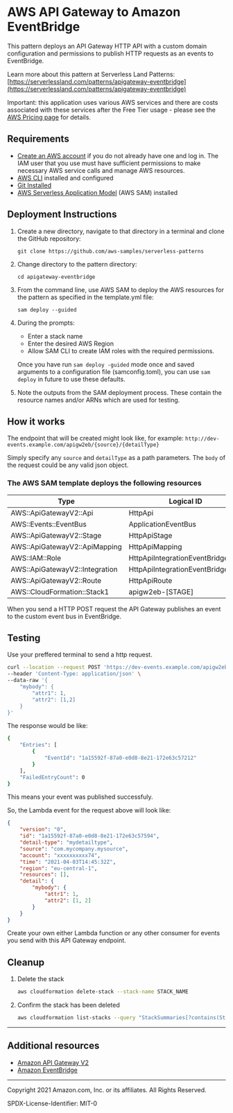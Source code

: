 # AWS API Gateway to Amazon EventBridge

This pattern deploys an API Gateway HTTP API with a custom domain configuration and permissions to publish HTTP requests as an events to EventBridge.

Learn more about this pattern at Serverless Land Patterns: [https://serverlessland.com/patterns/apigateway-eventbridge](https://serverlessland.com/patterns/apigateway-eventbridge)

Important: this application uses various AWS services and there are costs associated with these services after the Free Tier usage - please see the [AWS Pricing page](https://aws.amazon.com/pricing/) for details.

## Requirements

* [Create an AWS account](https://portal.aws.amazon.com/gp/aws/developer/registration/index.html) if you do not already have one and log in. The IAM user that you use must have sufficient permissions to make necessary AWS service calls and manage AWS resources.
* [AWS CLI](https://docs.aws.amazon.com/cli/latest/userguide/install-cliv2.html) installed and configured
* [Git Installed](https://git-scm.com/book/en/v2/Getting-Started-Installing-Git)
* [AWS Serverless Application Model](https://docs.aws.amazon.com/serverless-application-model/latest/developerguide/serverless-sam-cli-install.html) (AWS SAM) installed

## Deployment Instructions

1. Create a new directory, navigate to that directory in a terminal and clone the GitHub repository:
    ```
    git clone https://github.com/aws-samples/serverless-patterns
    ```
1. Change directory to the pattern directory:
    ```
    cd apigateway-eventbridge
    ```
1. From the command line, use AWS SAM to deploy the AWS resources for the pattern as specified in the template.yml file:
    ```
    sam deploy --guided
    ```
1. During the prompts:
    * Enter a stack name
    * Enter the desired AWS Region
    * Allow SAM CLI to create IAM roles with the required permissions.

    Once you have run `sam deploy -guided` mode once and saved arguments to a configuration file (samconfig.toml), you can use `sam deploy` in future to use these defaults.

1. Note the outputs from the SAM deployment process. These contain the resource names and/or ARNs which are used for testing.

## How it works

The endpoint that will be created might look like, for example: `http://dev-events.example.com/apigw2eb/{source}/{detailType}`

Simply specify any `source` and `detailType` as a path parameters. The `body` of the request could be any valid json object.

### The AWS SAM template deploys the following resources

| Type | Logical ID |
| --- | --- |
| AWS::ApiGatewayV2::Api | HttpApi |
| AWS::Events::EventBus | ApplicationEventBus |
| AWS::ApiGatewayV2::Stage | HttpApiStage |
| AWS::ApiGatewayV2::ApiMapping | HttpApiMapping |
| AWS::IAM::Role | HttpApiIntegrationEventBridgeRole |
| AWS::ApiGatewayV2::Integration | HttpApiIntegrationEventBridge |
| AWS::ApiGatewayV2::Route | HttpApiRoute |
| AWS::CloudFormation::Stack1 | apigw2eb-[STAGE] |

When you send a HTTP POST request the API Gateway publishes an event to the custom event bus in EventBridge.

## Testing

Use your preffered terminal to send a http request.

```bash
curl --location --request POST 'https://dev-events.example.com/apigw2eb/mysource/mydetailtype' \
--header 'Content-Type: application/json' \
--data-raw '{
    "mybody": {
        "attr1": 1,
        "attr2": [1,2]
    }
}'
```

The response would be like:

```bash
{
    "Entries": [
        {
            "EventId": "1a15592f-87a0-e0d8-8e21-172e63c57212"
        }
    ],
    "FailedEntryCount": 0
}
```

This means your event was published successfuly.

So, the Lambda event for the request above will look like:

```json
{
    "version": "0",
    "id": "1a15592f-87a0-e0d8-8e21-172e63c57594",
    "detail-type": "mydetailtype",
    "source": "com.mycompany.mysource",
    "account": "xxxxxxxxxx74",
    "time": "2021-04-03T14:45:32Z",
    "region": "eu-central-1",
    "resources": [],
    "detail": {
        "mybody": {
            "attr1": 1,
            "attr2": [1, 2]
        }
    }
}
```

Create your own either Lambda function or any other consumer for events you send with this API Gateway endpoint.

## Cleanup

1. Delete the stack
    ```bash
    aws cloudformation delete-stack --stack-name STACK_NAME
    ```
1. Confirm the stack has been deleted
    ```bash
    aws cloudformation list-stacks --query "StackSummaries[?contains(StackName,'STACK_NAME')].StackStatus"
    ```
----

## Additional resources

- [Amazon API Gateway V2](https://docs.aws.amazon.com/AWSCloudFormation/latest/UserGuide/AWS_ApiGatewayV2.html)
- [Amazon EventBridge](https://docs.aws.amazon.com/AWSCloudFormation/latest/UserGuide/AWS_Events.html)

---

Copyright 2021 Amazon.com, Inc. or its affiliates. All Rights Reserved.

SPDX-License-Identifier: MIT-0
